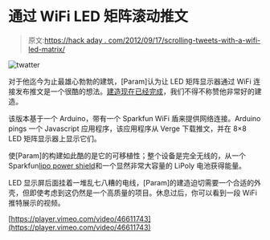 # 通过 WiFi LED 矩阵滚动推文

> 原文:[https://hack aday . com/2012/09/17/scrolling-tweets-with-a-wifi-led-matrix/](https://hackaday.com/2012/09/17/scrolling-tweets-with-a-wifi-led-matrix/)

![](../Images/d4afe96b98c543991296760436f1976f.png "twatter")

对于他迄今为止最雄心勃勃的建筑，[Param]认为让 LED 矩阵显示器通过 WiFi 连接发布推文是一个很酷的想法。[建造现在已经完成](http://www.paramaggarwal.com/post/28330849923/scrolling-tweets-a-tiny-display-for-the-latest-news)，我们不得不称赞他非常好的建造。

该版本基于一个 Arduino，带有一个 Sparkfun WiFi 盾来提供网络连接。Arduino pings 一个 Javascript 应用程序，该应用程序从 Verge 下载推文，并在 8×8 LED 矩阵显示器上显示它们。

使[Param]的构建如此酷的是它的可移植性；整个设备是完全无线的，从一个 Sparkfun[lipo power shield](https://www.sparkfun.com/products/10711)和一个显然非常大容量的 LiPoly 电池获得能量。

LED 显示屏后面挂着一堆乱七八糟的电线，[Param]的建造迫切需要一个合适的外壳，但即使考虑到这仍然是一个高质量的项目。休息过后，你可以看到一段 WiFi 推特展示的视频。

[https://player.vimeo.com/video/46611743](https://player.vimeo.com/video/46611743)